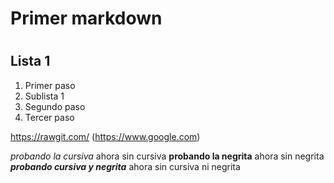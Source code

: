 ### <H1> Primer markdown
# <H2> Lista 1

1. Primer paso
  1. Sublista 1
2. Segundo paso
3. Tercer paso

https://rawgit.com/
(https://www.google.com)

_probando la cursiva_ ahora sin cursiva
**probando la negrita** ahora sin negrita
_**probando cursiva y negrita**_ ahora sin cursiva ni negrita
